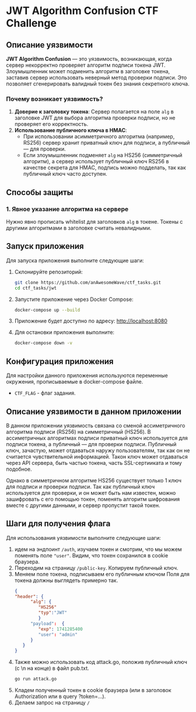 # JWT Algorithm Confusion CTF Challenge

## Описание уязвимости
**JWT Algorithm Confusion** — это уязвимость, возникающая, когда сервер некорректно проверяет алгоритм подписи токена JWT. Злоумышленник может подменить алгоритм в заголовке токена, заставив сервер использовать неверный метод проверки подписи. Это позволяет сгенерировать валидный токен без знания секретного ключа.


### Почему возникает уязвимость?
1. **Доверие к заголовку токена**: Сервер полагается на поле `alg` в заголовке JWT для выбора алгоритма проверки подписи, но не проверяет его корректность.
2. **Использование публичного ключа в HMAC**: 
   - При использовании асимметричного алгоритма (например, RS256) сервер хранит приватный ключ для подписи, а публичный — для проверки.
   - Если злоумышленник подменяет `alg` на HS256 (симметричный алгоритм), а сервер использует публичный ключ RS256 в качестве секрета для HMAC, подпись можно подделать, так как публичный ключ часто доступен.

## Способы защиты
### 1. Явное указание алгоритма на сервере
Нужно явно прописать whitelist для заголовков `alg` в токене. Токены с другими алгоритмами в заголовке считать невалидными.
## Запуск приложения

Для запуска приложения выполните следующие шаги:

1. Склонируйте репозиторий:
   ```bash
   git clone https://github.com/anAwesomeWave/ctf_tasks.git
   cd ctf_tasks/jwt
   ```

2. Запустите приложение через Docker Compose:
   ```bash
   docker-compose up --build
   ```

3. Приложение будет доступно по адресу: [http://localhost:8080](http://localhost:8080)

4. Для остановки приложения выполните:
   ```bash
   docker-compose down -v
   ```

## Конфигурация приложения
Для настройки данного приложения используются переменные окружения, прописываемые в docker-compose файле.
- `CTF_FLAG` - флаг задания.



## Описание уязвимости в данном приложении

В данном приложении уязвимость связана со сменой ассиметричного алгоритма подписи (RS256) на симметричный (HS256).
В ассиметричных алгоритмах подписи приватный ключ используется для подписи токена, а публичный — для проверки подписи.
Публичный ключ, зачастую, может отдаваться наружу пользователям, так как он не считается чувствительной информацией.
Такон ключ может отдаваться через API сервера, быть частью токена, часть SSL-сертииката и тому подобное.


Однако в симметричном алгоритме HS256 существует только 1 ключ для подписи и проверки подписи.
Так как публичный ключ используется для проверки, и он может быть нам известен, можно зашифровать с его помощью токен,
поменять алгоритм шифрования вместе с другими данными, и сервер пропустит такой токен.


## Шаги для получения флага

Для использования уязвимости выполните следующие шаги:

1. идем на эндпоинт `/auth`, изучаем токен и смотрим, что мы можем поменять поле `"user"`. Видим, что токен сохранился в cookie браузера.
2. Переходим на страницу `/public-key`. Копируем публичный ключ.
3. Меняем поле токена, подписываем его публичным ключом
  Поля для токена должны выглядеть примерно так.
   ```json
   {
   "header": {
         "alg": {
            "HS256"
            "typ":"JWT"
            }
         "payload":  {
            "exp": 1741285400
            "user": "admin"
         }
      }
   }

   ```
4. Также можно использовать код attack.go, положив публичный ключ (с \n на конце) в файл pub.txt.
   ```bash
   go run attack.go
   ```
5. Кладем полученный токен в cookie браузера (или в заголовок Authorization или в query ?token=...).
6. Делаем запрос на страницу `/` 

